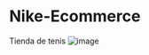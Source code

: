 # Nike-Ecommerce
Tienda de tenis
![image](https://github.com/JoseCarmona17/Nike-Ecommerce/assets/90072739/f7625987-928c-489f-a713-2348aa0baa4a)

